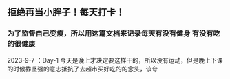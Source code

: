 ## 拒绝再当小胖子！每天打卡！

### 为了监督自己变瘦，所以用这篇文档来记录每天有没有健身 有没有吃的很健康

2023-9-7 ：Day-1 今天是晚上才决定要这样干的，所以没有运动，但是晚上下课的时候靠坚强的意志抵抗了去超市买好吃的的念头，该夸

